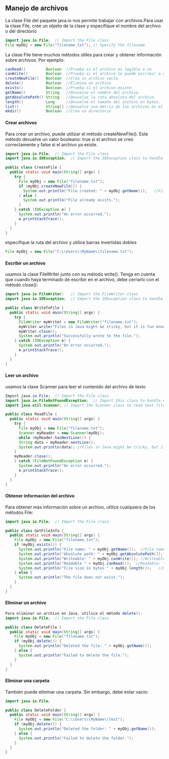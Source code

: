 ## Manejo de archivos

La clase File del paquete java.io nos permite trabajar con archivos.Para usar la clase File, cree un objeto de la clase y especifique el nombre del archivo o del directorio

```java
import java.io.File;  // Import the File class
File myObj = new File("filename.txt"); // Specify the filename
```

La clase File tiene muchos métodos útiles para crear y obtener información sobre archivos. Por ejemplo:

```java
canRead()         Boolean  //Prueba si el archivo es legible o no
canWrite()        Boolean  //Prueba si el archivo se puede escribir o no
createNewFile()   Boolean  //Crea un archivo vacío
delete()          Boolean  //Elimina un archivo
exists()          Boolean  //Prueba si el archivo existe
getName()         String   //Devuelve el nombre del archivo.
getAbsolutePath() String   //Devuelve la ruta absoluta del archivo.
length()          Long     //Devuelve el tamaño del archivo en bytes.
list()            String[] //Devuelve una matriz de los archivos en el directorio.
mkdir()           Boolean  //Crea un directorio
```

#### Crear archivos

Para crear un archivo, puede utilizar el método createNewFile(). Este método devuelve un valor booleano: 
true si el archivo se creó correctamente y false si el archivo ya existe.
```java
import java.io.File;  // Import the File class
import java.io.IOException;  // Import the IOException class to handle errors

public class CreateFile {
  public static void main(String[] args) {
    try {
      File myObj = new File("filename.txt");
      if (myObj.createNewFile()) {
        System.out.println("File created: " + myObj.getName());   //File created: filename.txt
      } else {
        System.out.println("File already exists.");
      }
    } catch (IOException e) {
      System.out.println("An error occurred.");
      e.printStackTrace();
    }
  }
}
```

especifique la ruta del archivo y utilice barras invertidas dobles

```java
File myObj = new File("C:\\Users\\MyName\\filename.txt");
```

#### Escribir un archivo

usamos la clase FileWriter junto con su método write(). Tenga en cuenta que cuando haya terminado de escribir en el archivo, debe cerrarlo con el método close():

```java
import java.io.FileWriter;   // Import the FileWriter class
import java.io.IOException;  // Import the IOException class to handle errors

public class WriteToFile {
  public static void main(String[] args) {
    try {
      FileWriter myWriter = new FileWriter("filename.txt");
      myWriter.write("Files in Java might be tricky, but it is fun enough!");
      myWriter.close();
      System.out.println("Successfully wrote to the file.");
    } catch (IOException e) {
      System.out.println("An error occurred.");
      e.printStackTrace();
    }
  }
}
```
#### Leer un archivo

usamos la clase Scanner para leer el contenido del archivo de texto

```java
Import java.io.File;  // Import the File class
import java.io.FileNotFoundException;  // Import this class to handle errors
import java.util.Scanner; // Import the Scanner class to read text files

public class ReadFile {
  public static void main(String[] args) {
    try {
      File myObj = new File("filename.txt");
      Scanner myReader = new Scanner(myObj);
      while (myReader.hasNextLine()) {
      String data = myReader.nextLine();
      System.out.println(data); //Files in Java might be tricky, but it is fun enough!
    }
    myReader.close();
    } catch (FileNotFoundException e) {
      System.out.println("An error occurred.");
      e.printStackTrace();
    }
  }
}
```

#### Obtener informacion del archivo

Para obtener más información sobre un archivo, utilice cualquiera de los métodos File:

```java
import java.io.File;  // Import the File class

public class GetFileInfo { 
  public static void main(String[] args) {
    File myObj = new File("filename.txt");
    if (myObj.exists()) {
      System.out.println("File name: " + myObj.getName());  //File name: filename.txt
      System.out.println("Absolute path: " + myObj.getAbsolutePath());  //Absolute path: C:\Users\MyName\filename.txt
      System.out.println("Writeable: " + myObj.canWrite()); //Writeable: true
      System.out.println("Readable " + myObj.canRead());  //Readable: true
      System.out.println("File size in bytes " + myObj.length());   //File size in bytes: 0
    } else {
      System.out.println("The file does not exist.");
    }
  }
}
```

#### Eliminar un archivo

```java
Para eliminar un archivo en Java, utilice el método delete():
import java.io.File;  // Import the File class

public class DeleteFile {
  public static void main(String[] args) { 
    File myObj = new File("filename.txt"); 
    if (myObj.delete()) { 
      System.out.println("Deleted the file: " + myObj.getName());
    } else {
      System.out.println("Failed to delete the file.");
    } 
  } 
}
```

#### Eliminar una carpeta
También puede eliminar una carpeta. Sin embargo, debe estar vacío:

```java
import java.io.File; 

public class DeleteFolder {
  public static void main(String[] args) { 
    File myObj = new File("C:\\Users\\MyName\\Test"); 
    if (myObj.delete()) { 
      System.out.println("Deleted the folder: " + myObj.getName());
    } else {
      System.out.println("Failed to delete the folder.");
    } 
  } 
}
```